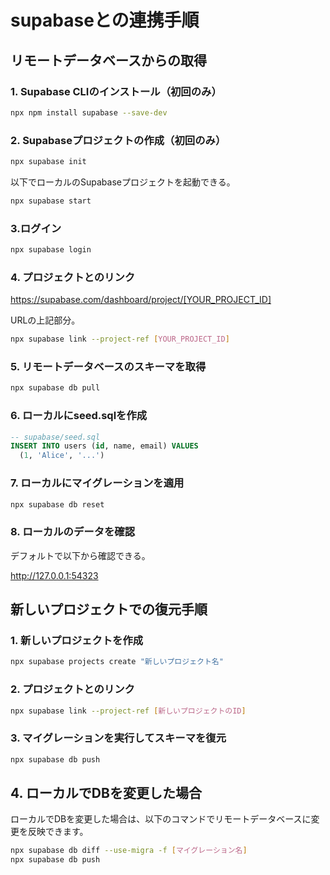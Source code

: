 # supabaseとの連携手順

## リモートデータベースからの取得
### 1. Supabase CLIのインストール（初回のみ）
```bash
npx npm install supabase --save-dev
```

### 2. Supabaseプロジェクトの作成（初回のみ）
```bash
npx supabase init
```

以下でローカルのSupabaseプロジェクトを起動できる。
```bash
npx supabase start
```

### 3.ログイン
```bash
npx supabase login
```

### 4. プロジェクトとのリンク
https://supabase.com/dashboard/project/[YOUR_PROJECT_ID]

URLの上記部分。
```bash
npx supabase link --project-ref [YOUR_PROJECT_ID]
```

### 5. リモートデータベースのスキーマを取得
```bash
npx supabase db pull
```

### 6. ローカルにseed.sqlを作成
```sql
-- supabase/seed.sql
INSERT INTO users (id, name, email) VALUES
  (1, 'Alice', '...')
```

### 7. ローカルにマイグレーションを適用
```bash
npx supabase db reset
```

### 8. ローカルのデータを確認
デフォルトで以下から確認できる。

http://127.0.0.1:54323


## 新しいプロジェクトでの復元手順
### 1. 新しいプロジェクトを作成
```bash
npx supabase projects create "新しいプロジェクト名"
```

### 2. プロジェクトとのリンク
```bash
npx supabase link --project-ref [新しいプロジェクトのID]
```

### 3. マイグレーションを実行してスキーマを復元
```bash
npx supabase db push
```

## 4. ローカルでDBを変更した場合
ローカルでDBを変更した場合は、以下のコマンドでリモートデータベースに変更を反映できます。
```bash
npx supabase db diff --use-migra -f [マイグレーション名]
npx supabase db push
```